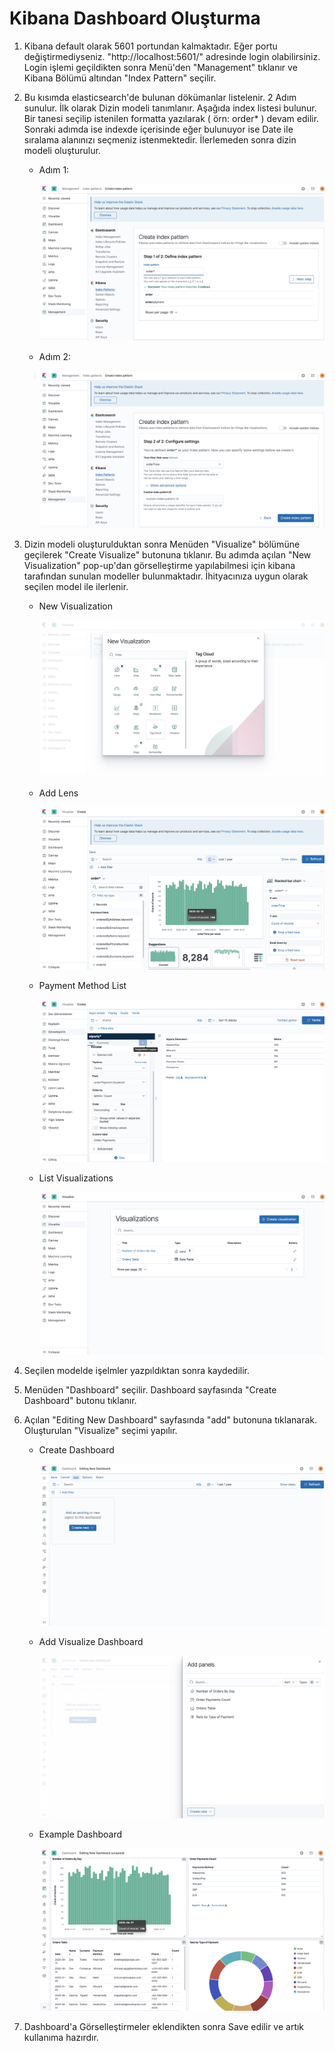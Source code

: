 # Kibana Dashboard Oluşturma

1. Kibana default olarak 5601 portundan kalmaktadır. Eğer portu değiştirmediyseniz. 
"http://localhost:5601/" adresinde login olabilirsiniz. Login işlemi geçildikten sonra Menü'den "Management" tıklanır ve Kibana Bölümü altından "Index Pattern" seçilir.

2. Bu kısımda elasticsearch'de bulunan dökümanlar listelenir. 2 Adım sunulur. İlk olarak Dizin modeli tanımlanır. 
Aşağıda index listesi bulunur. Bir tanesi seçilip istenilen formatta yazılarak ( örn: order* ) devam edilir.
Sonraki adımda ise indexde içerisinde eğer bulunuyor ise Date ile sıralama alanınızı seçmeniz istenmektedir. 
İlerlemeden sonra dizin modeli oluşturulur.
   * Adım 1:
   
     ![alt text](../images/createIndexPattern.png) 
   * Adım 2:
   
     ![alt text](../images/createIndexPattern2Step.png)

3. Dizin modeli oluşturulduktan sonra Menüden "Visualize" bölümüne geçilerek "Create Visualize" butonuna tıklanır.
Bu adımda açılan "New Visualization" pop-up'dan görselleştirme yapılabilmesi için kibana tarafından sunulan modeller bulunmaktadır.
İhityacınıza uygun olarak seçilen model ile ilerlenir.
   * New Visualization
   
     ![alt text](../images/createVisualize.png)
   * Add Lens
   
     ![alt text](../images/createLens.png)
   * Payment Method List
   
     ![alt text](../images/createTable.png)
   * List Visualizations
   
     ![alt text](../images/visualizeList.png)
   
4. Seçilen modelde işelmler yazpıldıktan sonra kaydedilir.

5. Menüden "Dashboard" seçilir. Dashboard sayfasında "Create Dashboard" butonu tıklanır.

6. Açılan "Editing New Dashboard" sayfasında "add" butonuna tıklanarak.
Oluşturulan "Visualize" seçimi yapılır.
   * Create Dashboard
   
     ![alt text](../images/createNewDashboard.png)
  
   * Add Visualize Dashboard
   
     ![alt text](../images/addVisualizeDashboard.png)
   
   * Example Dashboard
   
     ![alt text](../images/dashboard.png)
  
7. Dashboard'a Görselleştirmeler eklendikten sonra Save edilir ve artık kullanıma hazırdır.


